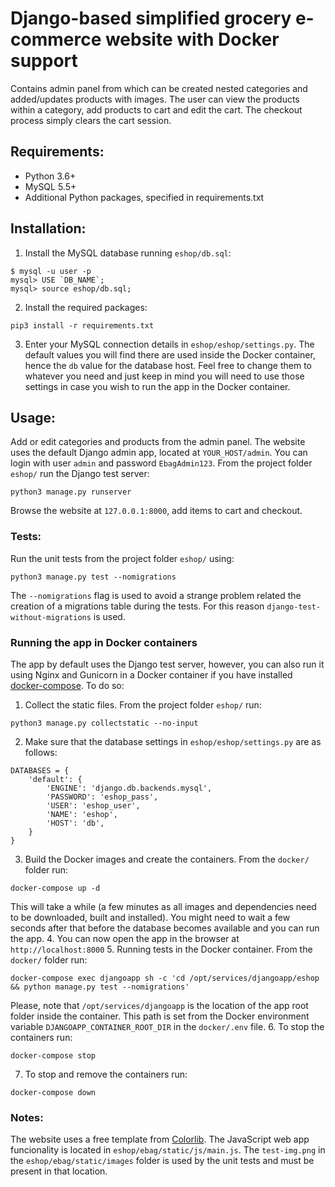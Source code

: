 # Django-based simplified grocery e-commerce website with Docker support

Contains admin panel from which can be created nested categories
and added/updates products with images. The user can view the 
products within a category, add products to cart and edit the cart.
The checkout process simply clears the cart session.

## Requirements:

* Python 3.6+
* MySQL 5.5+
* Additional Python packages, specified in requirements.txt 

## Installation:

1. Install the MySQL database running ```eshop/db.sql```:
```
$ mysql -u user -p
mysql> USE `DB_NAME`;
mysql> source eshop/db.sql;
```
2. Install the required packages:
```
pip3 install -r requirements.txt
```
3. Enter your MySQL connection details in ```eshop/eshop/settings.py```. The default values you will find there
are used inside the Docker container, hence the ```db``` value for the database host. Feel free to change them
to whatever you need and just keep in mind you will need to use those settings in case you wish to run the app in the 
Docker container.

## Usage:

Add or edit categories and products from the admin panel. The website
uses the default Django admin app, located at ```YOUR_HOST/admin```.
You can login with user ```admin``` and password ```EbagAdmin123```.
From the project folder ```eshop/``` run the Django test server:
```
python3 manage.py runserver
```
Browse the website at ```127.0.0.1:8000```, add items to cart and checkout.

### Tests:

Run the unit tests from the project folder ```eshop/``` using:
```
python3 manage.py test --nomigrations
```
The ```--nomigrations``` flag is used to avoid a strange problem related the creation of a migrations table
during the tests. For this reason ```django-test-without-migrations``` is used.

### Running the app in Docker containers

The app by default uses the Django test server, however, you can also run it using Nginx and Gunicorn
in a Docker container if you have installed [docker-compose](https://docs.docker.com/compose/install/). 
To do so:
1. Collect the static files. From the project folder ```eshop/``` run:
```
python3 manage.py collectstatic --no-input
```
2. Make sure that the database settings in ```eshop/eshop/settings.py``` are as follows:
```
DATABASES = {
    'default': {
        'ENGINE': 'django.db.backends.mysql',
        'PASSWORD': 'eshop_pass',
        'USER': 'eshop_user',
        'NAME': 'eshop',
        'HOST': 'db',
    }
}
``` 
3. Build the Docker images and create the containers. From the ```docker/``` folder run:
```
docker-compose up -d
```
This will take a while (a few minutes as all images and dependencies need to be
downloaded, built and installed).
You might need to wait a few seconds after that before the database becomes available and you can run the app.
4. You can now open the app in the browser at ```http://localhost:8000```
5. Running tests in the Docker container. From the ```docker/``` folder run:
```
docker-compose exec djangoapp sh -c 'cd /opt/services/djangoapp/eshop && python manage.py test --nomigrations'
```
Please, note that ```/opt/services/djangoapp``` is the location of the app root folder inside the container.
This path is set from the Docker environment variable ```DJANGOAPP_CONTAINER_ROOT_DIR``` in the ```docker/.env``` file.
6. To stop the containers run:
```
docker-compose stop
```
7. To stop and remove the containers run:
```
docker-compose down
```

### Notes:

The website uses a free template from [Colorlib](https://colorlib.com/).
The JavaScript web app funcionality is located in ```eshop/ebag/static/js/main.js```.
The ```test-img.png``` in the ```eshop/ebag/static/images``` folder
is used by the unit tests and must be present in that location.
